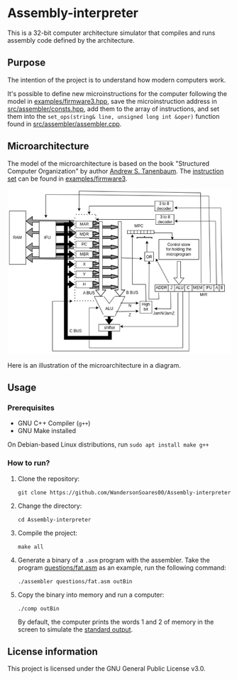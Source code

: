# Assembly-interpreter

This is a 32-bit computer architecture simulator that compiles and runs assembly code defined by the architecture.

## Purpose

The intention of the project is to understand how modern computers work.

It's possible to define new microinstructions for the computer following the model in [examples/firmware3.hpp](examples/firmware3.hpp), save the microinstruction address in [src/assembler/consts.hpp](src/assembler/consts.hpp), add them to the array of instructions, and set them into the `set_ops(string& line, unsigned long int &oper)` function found in [src/assembler/assembler.cpp](src/assembler/assembler.cpp).

## Microarchitecture

The model of the microarchitecture is based on the book "Structured Computer Organization" by author [Andrew S. Tanenbaum](https://en.wikipedia.org/wiki/Andrew_S._Tanenbaum). The [instruction set](https://simple.wikipedia.org/wiki/Instruction_set#:~:text=An%20instruction%20set%20is%20the,share%20a%20common%20instruction%20set.) can be found in [examples/firmware3](fff).

![Microarchitecture diagram](img/arc.jpg)

Here is an illustration of the microarchitecture in a diagram.

## Usage

### Prerequisites

- GNU C++ Compiler (`g++`)
- GNU Make installed

On Debian-based Linux distributions, run `sudo apt install make g++`

### How to run?

1. Clone the repository:
    ```
    git clone https://github.com/WandersonSoares00/Assembly-interpreter
    ```

2. Change the directory:
    ```
    cd Assembly-interpreter
    ```

3. Compile the project:
    ```
    make all
    ```

4. Generate a binary of a `.asm` program with the assembler. Take the program [questions/fat.asm](questions/fat.asm) as an example, run the following command:
    ```
    ./assembler questions/fat.asm outBin
    ```

5. Copy the binary into memory and run a computer:
    ```
    ./comp outBin
    ```
    
    By default, the computer prints the words 1 and 2 of memory in the screen to simulate the [standard output](https://en.wikipedia.org/wiki/Standard_streams).

## License information
This project is licensed under the GNU General Public License v3.0.

